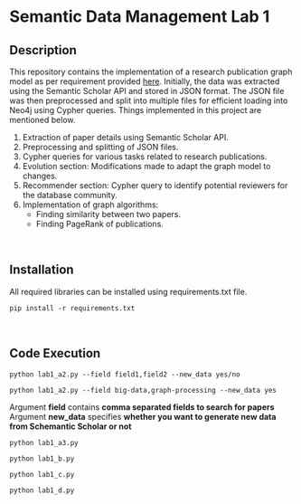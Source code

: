 # Semantic Data Management Lab 1

## Description 
This repository contains the implementation of a research publication graph model as per requirement provided [here](https://github.com/SonyShrestha/SDM_Lab1/blob/main/property-graphs.pdf). Initially, the data was extracted using the Semantic Scholar API and stored in JSON format. The JSON file was then preprocessed and split into multiple files for efficient loading into Neo4j using Cypher queries. Things implemented in this project are mentioned below.
1. Extraction of paper details using Semantic Scholar API.
2. Preprocessing and splitting of JSON files.
3. Cypher queries for various tasks related to research publications.
4. Evolution section: Modifications made to adapt the graph model to changes.
5. Recommender section: Cypher query to identify potential reviewers for the database community.
6. Implementation of graph algorithms:
    - Finding similarity between two papers.
    - Finding PageRank of publications.

<br>

## Installation 
All required libraries can be installed using requirements.txt file.
```
pip install -r requirements.txt
```
<br>

## Code Execution 
```
python lab1_a2.py --field field1,field2 --new_data yes/no
```

```
python lab1_a2.py --field big-data,graph-processing --new_data yes
```

Argument **field** contains **comma separated fields to search for papers** <br>
Argument **new_data** specifies **whether you want to generate new data from Schemantic Scholar or not**

```
python lab1_a3.py
```

```
python lab1_b.py
```

```
python lab1_c.py
```

```
python lab1_d.py
```